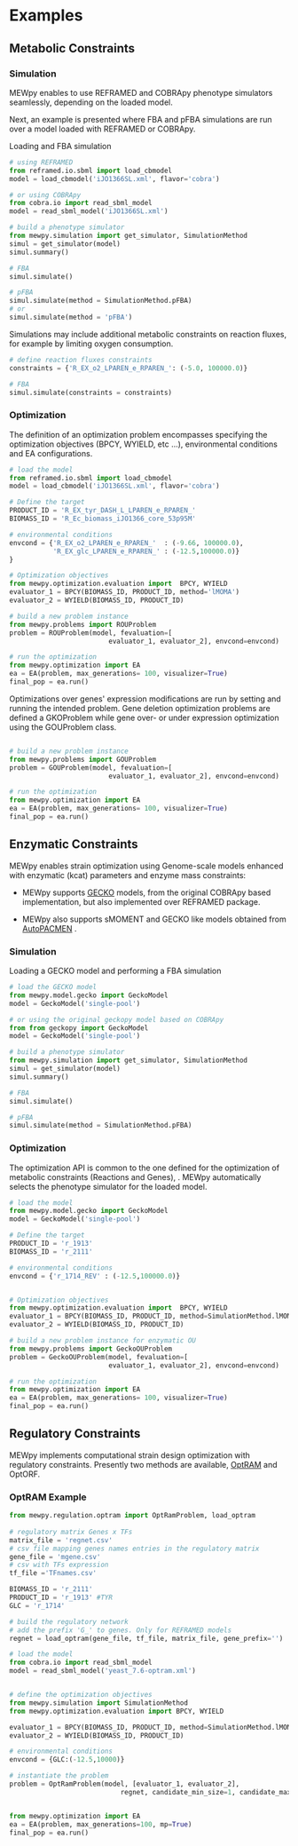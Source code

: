# Examples



## Metabolic Constraints



### Simulation



MEWpy enables to use REFRAMED and COBRApy phenotype simulators seamlessly, depending on the loaded model.

Next, an example is presented where FBA and pFBA simulations are run over a model loaded with REFRAMED or COBRApy. 



Loading and FBA simulation

```python
# using REFRAMED
from reframed.io.sbml import load_cbmodel
model = load_cbmodel('iJO1366SL.xml', flavor='cobra')

# or using COBRApy
from cobra.io import read_sbml_model
model = read_sbml_model('iJO1366SL.xml')

# build a phenotype simulator
from mewpy.simulation import get_simulator, SimulationMethod   
simul = get_simulator(model)
simul.summary()

# FBA 
simul.simulate()

# pFBA
simul.simulate(method = SimulationMethod.pFBA)
# or 
simul.simulate(method = 'pFBA')
```



Simulations may include additional metabolic constraints on reaction fluxes, for example by limiting oxygen consumption.



```python
# define reaction fluxes constraints
constraints = {'R_EX_o2_LPAREN_e_RPAREN_': (-5.0, 100000.0)}

# FBA 
simul.simulate(constraints = constraints)

```



### Optimization

 The definition of an optimization problem encompasses specifying the optimization objectives (BPCY, WYIELD, etc ...), environmental conditions and EA configurations. 



```python  
# load the model
from reframed.io.sbml import load_cbmodel
model = load_cbmodel('iJO1366SL.xml', flavor='cobra')

# Define the target
PRODUCT_ID = 'R_EX_tyr_DASH_L_LPAREN_e_RPAREN_'
BIOMASS_ID = 'R_Ec_biomass_iJO1366_core_53p95M'

# environmental conditions
envcond = {'R_EX_o2_LPAREN_e_RPAREN_'  : (-9.66, 100000.0),
           'R_EX_glc_LPAREN_e_RPAREN_' : (-12.5,100000.0)}
}

# Optimization objectives
from mewpy.optimization.evaluation import  BPCY, WYIELD
evaluator_1 = BPCY(BIOMASS_ID, PRODUCT_ID, method='lMOMA')
evaluator_2 = WYIELD(BIOMASS_ID, PRODUCT_ID)

# build a new problem instance
from mewpy.problems import ROUProblem
problem = ROUProblem(model, fevaluation=[
                         evaluator_1, evaluator_2], envcond=envcond)

# run the optimization
from mewpy.optimization import EA
ea = EA(problem, max_generations= 100, visualizer=True)
final_pop = ea.run()

```



Optimizations over genes' expression modifications are run by setting and running the intended problem. Gene deletion optimization problems are defined a GKOProblem while gene over- or under expression optimization using the GOUProblem class.



```python  

# build a new problem instance
from mewpy.problems import GOUProblem
problem = GOUProblem(model, fevaluation=[
                         evaluator_1, evaluator_2], envcond=envcond)

# run the optimization
from mewpy.optimization import EA
ea = EA(problem, max_generations= 100, visualizer=True)
final_pop = ea.run()

```







## Enzymatic Constraints 



MEWpy enables strain optimization using Genome-scale models enhanced with enzymatic (kcat) parameters and enzyme mass constraints:

* MEWpy supports [GECKO](https://doi.org/10.15252/msb.20167411) models, from the original COBRApy based implementation, but also implemented over REFRAMED package.

* MEWpy also supports sMOMENT and GECKO like models obtained from [AutoPACMEN](https://bmcbioinformatics.biomedcentral.com/articles/10.1186/s12859-019-3329-9) . 





### Simulation

Loading a GECKO model and performing a FBA simulation

```python
# load the GECKO model
from mewpy.model.gecko import GeckoModel
model = GeckoModel('single-pool')

# or using the original geckopy model based on COBRApy
from from geckopy import GeckoModel
model = GeckoModel('single-pool')

# build a phenotype simulator
from mewpy.simulation import get_simulator, SimulationMethod   
simul = get_simulator(model)
simul.summary()

# FBA 
simul.simulate()

# pFBA
simul.simulate(method = SimulationMethod.pFBA)

```



### Optimization

The optimization API is common to the one defined for the optimization of metabolic constraints (Reactions and Genes),  . MEWpy automatically  selects the phenotype simulator for the loaded model.

```python  
# load the model
from mewpy.model.gecko import GeckoModel
model = GeckoModel('single-pool')

# Define the target
PRODUCT_ID = 'r_1913'
BIOMASS_ID = 'r_2111'

# environmental conditions
envcond = {'r_1714_REV' : (-12.5,100000.0)}


# Optimization objectives
from mewpy.optimization.evaluation import  BPCY, WYIELD
evaluator_1 = BPCY(BIOMASS_ID, PRODUCT_ID, method=SimulationMethod.lMOMA)
evaluator_2 = WYIELD(BIOMASS_ID, PRODUCT_ID)

# build a new problem instance for enzymatic OU
from mewpy.problems import GeckoOUProblem
problem = GeckoOUProblem(model, fevaluation=[
                         evaluator_1, evaluator_2], envcond=envcond)

# run the optimization
from mewpy.optimization import EA
ea = EA(problem, max_generations= 100, visualizer=True)
final_pop = ea.run()

```







## Regulatory Constraints



MEWpy implements computational strain design optimization with regulatory constraints. Presently two methods are available, [OptRAM](https://doi.org/10.1371/journal.pcbi.1006835) and OptORF.



### OptRAM Example



```python
from mewpy.regulation.optram import OptRamProblem, load_optram
  
# regulatory matrix Genes x TFs   
matrix_file = 'regnet.csv'
# csv file mapping genes names entries in the regulatory matrix 
gene_file = 'mgene.csv'
# csv with TFs expression 
tf_file ='TFnames.csv'

BIOMASS_ID = 'r_2111'
PRODUCT_ID = 'r_1913' #TYR
GLC = 'r_1714'

# build the regulatory network
# add the prefix 'G_' to genes. Only for REFRAMED models
regnet = load_optram(gene_file, tf_file, matrix_file, gene_prefix='')

# load the model
from cobra.io import read_sbml_model
model = read_sbml_model('yeast_7.6-optram.xml')


# define the optimization objectives
from mewpy.simulation import SimulationMethod
from mewpy.optimization.evaluation import BPCY, WYIELD

evaluator_1 = BPCY(BIOMASS_ID, PRODUCT_ID, method=SimulationMethod.lMOMA)
evaluator_2 = WYIELD(BIOMASS_ID, PRODUCT_ID)

# environmental conditions
envcond = {GLC:(-12.5,10000)}

# instantiate the problem
problem = OptRamProblem(model, [evaluator_1, evaluator_2],
                            regnet, candidate_min_size=1, candidate_max_size=6, envcond = envcond)


from mewpy.optimization import EA
ea = EA(problem, max_generations=100, mp=True)
final_pop = ea.run()
```
